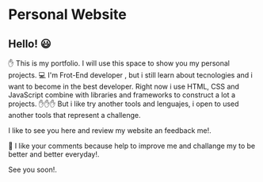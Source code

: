 # Personal Website


## Hello! :smiley:

:hand: This is my portfolio. 
I will use this space to show you my personal projects.
:computer: I'm Frot-End developer , but i still learn about tecnologies and i want to become in the best developer. 
Right now i use HTML, CSS and JavaScript combine with libraries and frameworks to construct a lot a projects.
:raised_hand::raised_hand::raised_hand: But i like try another tools and lenguajes, i open to used another tools that represent a challenge. 

I like to see you here and review my website an feedback me!.

:facepunch: I like your comments because help to improve me and challange my to be better and better everyday!.

See you soon!.

